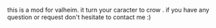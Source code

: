 this is a mod for valheim. it turn your caracter to crow . if you have any question or request don't hesitate to contact me :)